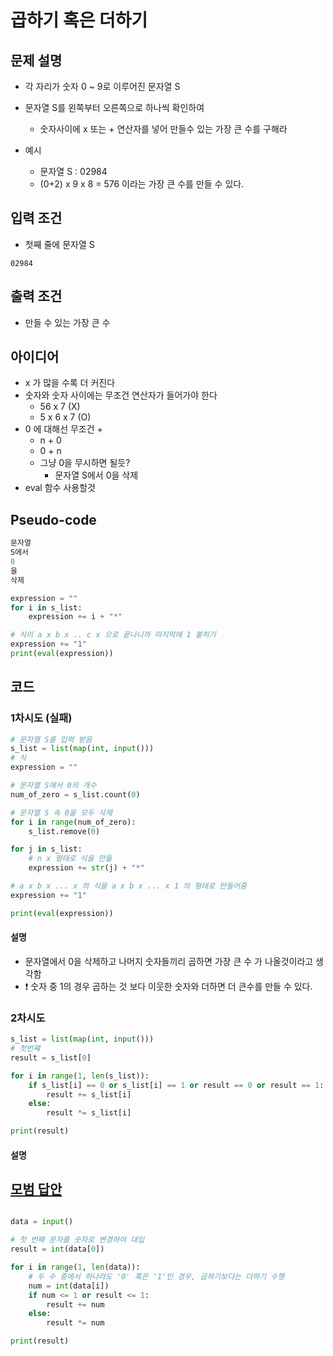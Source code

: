 # 곱하기 혹은 더하기

## 문제 설명

- 각 자리가 숫자 0 ~ 9로 이루어진 문자열 S
- 문자열 S를 왼쪽부터 오른쪽으로 하나씩 확인하여
    - 숫자사이에 x 또는 + 연산자를 넣어 만들수 있는 가장 큰 수를 구해라


- 예시
    - 문자열 S : 02984
    - (0+2) x 9 x 8 = 576 이라는 가장 큰 수를 만들 수 있다.

## 입력 조건

- 첫째 줄에 문자열 S

```
02984
```

## 출력 조건

- 만들 수 있는 가장 큰 수

## 아이디어

- x 가 많을 수록 더 커진다
- 숫자와 숫자 사이에는 무조건 연산자가 들어가야 한다
    - 56 x 7 (X)
    - 5 x 6 x 7 (O)
- 0 에 대해선 무조건 +
    - n + 0
    - 0 + n
    - 그냥 0을 무시하면 될듯?
        - 문자열 S에서 0을 삭제
- eval 함수 사용할것

## Pseudo-code

```python
문자열
S에서
0
을
삭제

expression = ""
for i in s_list:
    expression += i + "*"

# 식이 a x b x .. c x 으로 끝나니까 마지막에 1 붙히기
expression += "1"
print(eval(expression))

```

## 코드

### 1차시도 (실패)

```python
# 문자열 S를 입력 받음
s_list = list(map(int, input()))
# 식
expression = ""

# 문자열 S에서 0의 개수
num_of_zero = s_list.count(0)

# 문자열 S 속 0을 모두 삭제
for i in range(num_of_zero):
    s_list.remove(0)

for j in s_list:
    # n x 형태로 식을 만듦
    expression += str(j) + "*"

# a x b x ... x 의 식을 a x b x ... x 1 의 형태로 만들어줌
expression += "1"

print(eval(expression))

```

#### 설명

- 문자열에서 0을 삭제하고 나머지 숫자들끼리 곱하면 가장 큰 수 가 나올것이라고 생각함
- ❗ 숫자 중 1의 경우 곱하는 것 보다 이웃한 숫자와 더하면 더 큰수를 만들 수 있다.

### 2차시도

```python
s_list = list(map(int, input()))
# 첫번쨰
result = s_list[0]

for i in range(1, len(s_list)):
    if s_list[i] == 0 or s_list[i] == 1 or result == 0 or result == 1:
        result += s_list[i]
    else:
        result *= s_list[i]

print(result)

```

#### 설명

## [모범 답안](https://github.com/ndb796/python-for-coding-test/blob/master/11/2.py)

```python

data = input()

# 첫 번째 문자를 숫자로 변경하여 대입
result = int(data[0])

for i in range(1, len(data)):
    # 두 수 중에서 하나라도 '0' 혹은 '1'인 경우, 곱하기보다는 더하기 수행
    num = int(data[i])
    if num <= 1 or result <= 1:
        result += num
    else:
        result *= num

print(result)
```